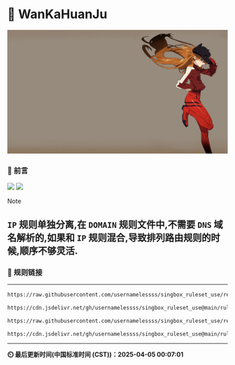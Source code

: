 
# 🧸 WanKaHuanJu
![](https://raw.githubusercontent.com/usernamelessss/picture-bed/main/images/202504042256831.jpg)
### 📣 前言
![](https://shields.io/badge/-移除重复规则-ff69b4) ![](https://shields.io/badge/-IP&nbsp;规则单独存放不与&nbsp;DOMAIN&nbsp;等混合-green)
> [!NOTE]
**`IP` 规则单独分离,在 `DOMAIN` 规则文件中,不需要 `DNS` 域名解析的,如果和 `IP` 规则混合,导致排列路由规则的时候,顺序不够灵活.**
---

###  🔗 规则链接
---

```url
https://raw.githubusercontent.com/usernamelessss/singbox_ruleset_use/refs/heads/main/rule/WanKaHuanJu/WanKaHuanJu_No_IP.json
```

```url
https://cdn.jsdelivr.net/gh/usernamelessss/singbox_ruleset_use@main/rule/WanKaHuanJu/WanKaHuanJu_No_IP.json
```

```url
https://raw.githubusercontent.com/usernamelessss/singbox_ruleset_use/refs/heads/main/rule/WanKaHuanJu/WanKaHuanJu_No_IP.srs
```

```url
https://cdn.jsdelivr.net/gh/usernamelessss/singbox_ruleset_use@main/rule/WanKaHuanJu/WanKaHuanJu_No_IP.srs
```

---
**⏲️ 最后更新时间(中国标准时间 (CST))：2025-04-05 00:07:01**